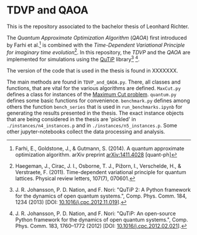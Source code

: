 # TDVP and QAOA

This is the repository associated to the bachelor thesis of Leonhard Richter.

The _Quantum Approximate Optimization Algorithm_ (_QAOA_) first introduced by Farhi et al.[^fn1] is combined with the _Time-Dependent Variational Principle for imaginary time evolution_[^fn2].
In this repository, the _TDVP_ and the _QAOA_ are implemented for simulations using the [QuTiP](https://qutip.org/index.html) library[^fn3] [^fn4].

The version of the code that is used in the thesis is found in XXXXXXX.

The main methods are found in `TDVP_and_QAOA.py`. There, all classes and functions, that are vital for the various algorithms are defined.
`MaxCut.py` defines a class for instances of the [Maximum Cut problem](https://en.wikipedia.org/wiki/Maximum_cut).
`quantum.py` defines some basic functions for convenience.
`benchmark.py` defines among others the function `bench_series` that is used in `run_benchmarks.ipynb` for generating the results presented in the thesis.
The exact instance objects that are being considered in the thesis are 'pickled' in `./instances/n4_instances.p` and in `./instances/n5_instances.p`.
Some other jupyter-notebooks collect the data processing and analysis.

[^fn1]: Farhi, E., Goldstone, J., & Gutmann, S. (2014). A quantum approximate optimization algorithm. arXiv preprint [arXiv:1411.4028](https://arxiv.org/abs/1411.4028) [quant-ph]
[^fn2]: Haegeman, J., Cirac, J. I., Osborne, T. J., Pižorn, I., Verschelde, H., & Verstraete, F. (2011). Time-dependent variational principle for quantum lattices. Physical review letters, 107(7), 070601.
[^fn3]: J. R. Johansson, P. D. Nation, and F. Nori: "QuTiP 2: A Python framework for the dynamics of open quantum systems.", Comp. Phys. Comm. 184, 1234 (2013) [DOI: [10.1016/j.cpc.2012.11.019](https://dx.doi.org/10.1016/j.cpc.2012.11.019)].
[^fn4]: J. R. Johansson, P. D. Nation, and F. Nori: "QuTiP: An open-source Python framework for the dynamics of open quantum systems.", Comp. Phys. Comm. 183, 1760–1772 (2012) [DOI: [10.1016/j.cpc.2012.02.021](https://dx.doi.org/10.1016/j.cpc.2012.02.021)].
